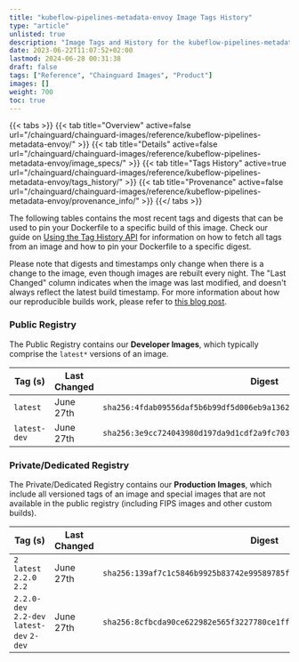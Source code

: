 ```yaml
---
title: "kubeflow-pipelines-metadata-envoy Image Tags History"
type: "article"
unlisted: true
description: "Image Tags and History for the kubeflow-pipelines-metadata-envoy Chainguard Image"
date: 2023-06-22T11:07:52+02:00
lastmod: 2024-06-28 00:31:38
draft: false
tags: ["Reference", "Chainguard Images", "Product"]
images: []
weight: 700
toc: true
---
```


{{< tabs >}}
{{< tab title="Overview" active=false url="/chainguard/chainguard-images/reference/kubeflow-pipelines-metadata-envoy/" >}}
{{< tab title="Details" active=false url="/chainguard/chainguard-images/reference/kubeflow-pipelines-metadata-envoy/image_specs/" >}}
{{< tab title="Tags History" active=true url="/chainguard/chainguard-images/reference/kubeflow-pipelines-metadata-envoy/tags_history/" >}}
{{< tab title="Provenance" active=false url="/chainguard/chainguard-images/reference/kubeflow-pipelines-metadata-envoy/provenance_info/" >}}
{{</ tabs >}}

The following tables contains the most recent tags and digests that can be used to pin your Dockerfile to a specific build of this image. Check our guide on [Using the Tag History API](/chainguard/chainguard-images/using-the-tag-history-api/) for information on how to fetch all tags from an image and how to pin your Dockerfile to a specific digest.

Please note that digests and timestamps only change when there is a change to the image, even though images are rebuilt every night. The "Last Changed" column indicates when the image was last modified, and doesn't always reflect the latest build timestamp. For more information about how our reproducible builds work, please refer to [this blog post](https://www.chainguard.dev/unchained/reproducing-chainguards-reproducible-image-builds).

### Public Registry
The Public Registry contains our **Developer Images**, which typically comprise the `latest*` versions of an image.

| Tag (s)       | Last Changed | Digest                                                                    |
|---------------|--------------|---------------------------------------------------------------------------|
|  `latest`     | June 27th    | `sha256:4fdab09556daf5b6b99df5d006eb9a136283745e9c5d136ebd2724b389018555` |
|  `latest-dev` | June 27th    | `sha256:3e9cc724043980d197da9d1cdf2a9fc703cf47cdbd828cd82d54c628429d0dee` |


### Private/Dedicated Registry
The Private/Dedicated Registry contains our **Production Images**, which include all versioned tags of an image and special images that are not available in the public registry (including FIPS images and other custom builds).

| Tag (s)                                     | Last Changed | Digest                                                                    |
|---------------------------------------------|--------------|---------------------------------------------------------------------------|
|  `2` `latest` `2.2.0` `2.2`                 | June 27th    | `sha256:139af7c1c5846b9925b83742e99589785f97d9538efd2172f0fc995b769414cc` |
|  `2.2.0-dev` `2.2-dev` `latest-dev` `2-dev` | June 27th    | `sha256:8cfbcda90ce622982e565f3227780ce1ffe5b86c3fc2fe5b2cbaf9fa76c2deaf` |

